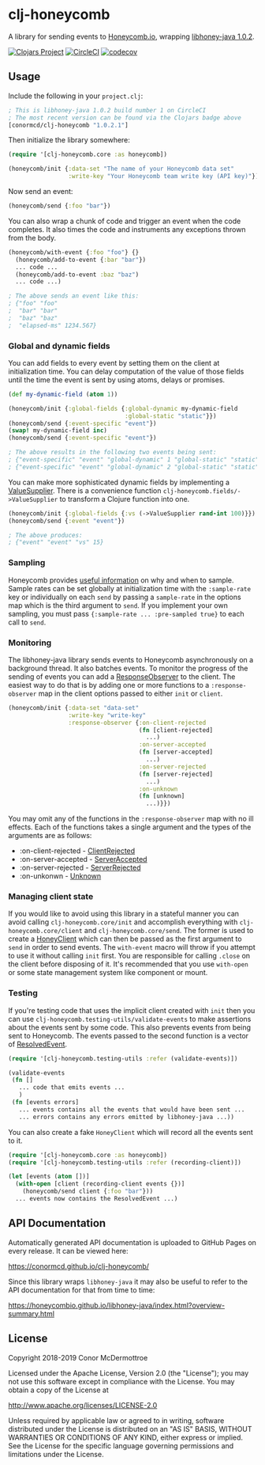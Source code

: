 # clj-honeycomb

A library for sending events to [Honeycomb.io](https://www.honeycomb.io/),
wrapping [libhoney-java 1.0.2](https://github.com/honeycombio/libhoney-java).

[![Clojars Project](https://img.shields.io/clojars/v/conormcd/clj-honeycomb.svg)](https://clojars.org/conormcd/clj-honeycomb)
[![CircleCI](https://circleci.com/gh/conormcd/clj-honeycomb.svg?style=svg)](https://circleci.com/gh/conormcd/clj-honeycomb)
[![codecov](https://codecov.io/gh/conormcd/clj-honeycomb/branch/master/graph/badge.svg)](https://codecov.io/gh/conormcd/clj-honeycomb)

## Usage

Include the following in your `project.clj`:

```clojure
; This is libhoney-java 1.0.2 build number 1 on CircleCI
; The most recent version can be found via the Clojars badge above
[conormcd/clj-honeycomb "1.0.2.1"]
```

Then initialize the library somewhere:

```clojure
(require '[clj-honeycomb.core :as honeycomb])

(honeycomb/init {:data-set "The name of your Honeycomb data set"
                 :write-key "Your Honeycomb team write key (API key)"})
```

Now send an event:

```clojure
(honeycomb/send {:foo "bar"})
```

You can also wrap a chunk of code and trigger an event when the code
completes. It also times the code and instruments any exceptions thrown from
the body.

```clojure
(honeycomb/with-event {:foo "foo"} {}
  (honeycomb/add-to-event {:bar "bar"})
  ... code ...
  (honeycomb/add-to-event :baz "baz")
  ... code ...)

; The above sends an event like this:
; {"foo" "foo"
;  "bar" "bar"
;  "baz" "baz"
;  "elapsed-ms" 1234.567}
```

### Global and dynamic fields

You can add fields to every event by setting them on the client at
initialization time. You can delay computation of the value of those fields
until the time the event is sent by using atoms, delays or promises.

```clojure
(def my-dynamic-field (atom 1))

(honeycomb/init {:global-fields {:global-dynamic my-dynamic-field
                                 :global-static "static"}})
(honeycomb/send {:event-specific "event"})
(swap! my-dynamic-field inc)
(honeycomb/send {:event-specific "event"})

; The above results in the following two events being sent:
; {"event-specific" "event" "global-dynamic" 1 "global-static" "static"}
; {"event-specific" "event" "global-dynamic" 2 "global-static" "static"}
```

You can make more sophisticated dynamic fields by implementing a
[ValueSupplier](https://honeycombio.github.io/libhoney-java/io/honeycomb/libhoney/ValueSupplier.html).
There is a convenience function `clj-honeycomb.fields/->ValueSupplier` to
transform a Clojure function into one.

```clojure
(honeycomb/init {:global-fields {:vs (->ValueSupplier rand-int 100)}})
(honeycomb/send {:event "event"})

; The above produces:
; {"event" "event" "vs" 15}
```

### Sampling

Honeycomb provides [useful
information](https://docs.honeycomb.io/getting-data-in/sampling/) on why and
when to sample. Sample rates can be set globally at initialization time with
the `:sample-rate` key or individually on each `send` by passing a
`sample-rate` in the options map which is the third argument to `send`. If you
implement your own sampling, you must pass `{:sample-rate ... :pre-sampled
true}` to each call to `send`.

### Monitoring

The libhoney-java library sends events to Honeycomb asynchronously on a
background thread. It also batches events. To monitor the progress of the
sending of events you can add a
[ResponseObserver](https://honeycombio.github.io/libhoney-java/io/honeycomb/libhoney/ResponseObserver.html)
to the client. The easiest way to do that is by adding one or more functions
to a `:response-observer` map in the client options passed to either `init` or
`client`.

```clojure
(honeycomb/init {:data-set "data-set"
                 :write-key "write-key"
                 :response-observer {:on-client-rejected
                                     (fn [client-rejected]
                                       ...)
                                     :on-server-accepted
                                     (fn [server-accepted]
                                       ...)
                                     :on-server-rejected
                                     (fn [server-rejected]
                                       ...)
                                     :on-unknown
                                     (fn [unknown]
                                       ...)}})
```

You may omit any of the functions in the `:response-observer` map with no ill
effects. Each of the functions takes a single argument and the types of the
arguments are as follows:

- :on-client-rejected - [ClientRejected](https://honeycombio.github.io/libhoney-java/io/honeycomb/libhoney/responses/ClientRejected.html)
- :on-server-accepted - [ServerAccepted](https://honeycombio.github.io/libhoney-java/io/honeycomb/libhoney/responses/ServerAccepted.html)
- :on-server-rejected - [ServerRejected](https://honeycombio.github.io/libhoney-java/io/honeycomb/libhoney/responses/ServerRejected.html)
- :on-unkonwn - [Unknown](https://honeycombio.github.io/libhoney-java/io/honeycomb/libhoney/responses/Unknown.html)

### Managing client state

If you would like to avoid using this library in a stateful manner you can
avoid calling `clj-honeycomb.core/init` and accomplish everything with
`clj-honeycomb.core/client` and `clj-honeycomb.core/send`. The former is used
to create a [HoneyClient](https://honeycombio.github.io/libhoney-java/io/honeycomb/libhoney/HoneyClient.html)
which can then be passed as the first argument to `send` in order to send
events. The `with-event` macro will throw if you attempt to use it without
calling `init` first. You are responsible for calling `.close` on the client
before disposing of it. It's recommended that you use `with-open` or some
state management system like component or mount.

### Testing

If you're testing code that uses the implicit client created with `init` then
you can use `clj-honeycomb.testing-utils/validate-events` to make assertions
about the events sent by some code. This also prevents events from being sent
to Honeycomb. The events passed to the second function is a vector of
[ResolvedEvent](https://honeycombio.github.io/libhoney-java/io/honeycomb/libhoney/eventdata/ResolvedEvent.html).

```clojure
(require '[clj-honeycomb.testing-utils :refer (validate-events)])

(validate-events
 (fn []
   ... code that emits events ...
   )
 (fn [events errors]
   ... events contains all the events that would have been sent ...
   ... errors contains any errors emitted by libhoney-java ...))
```

You can also create a fake `HoneyClient` which will record all the events sent
to it.

```clojure
(require '[clj-honeycomb.core :as honeycomb])
(require '[clj-honeycomb.testing-utils :refer (recording-client)])

(let [events (atom [])]
  (with-open [client (recording-client events {})]
    (honeycomb/send client {:foo "bar"}))
  ... events now contains the ResolvedEvent ...)
```

## API Documentation

Automatically generated API documentation is uploaded to GitHub Pages on every
release. It can be viewed here:

https://conormcd.github.io/clj-honeycomb/

Since this library wraps `libhoney-java` it may also be useful to refer to the
API documentation for that from time to time:

https://honeycombio.github.io/libhoney-java/index.html?overview-summary.html

## License

Copyright 2018-2019 Conor McDermottroe

Licensed under the Apache License, Version 2.0 (the "License"); you may not
use this software except in compliance with the License. You may obtain a copy
of the License at

http://www.apache.org/licenses/LICENSE-2.0

Unless required by applicable law or agreed to in writing, software
distributed under the License is distributed on an "AS IS" BASIS, WITHOUT
WARRANTIES OR CONDITIONS OF ANY KIND, either express or implied.  See the
License for the specific language governing permissions and limitations under
the License.
